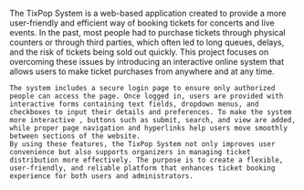 The TixPop System is a web-based application created to provide a more user-friendly and efficient way of booking tickets for concerts and live events. In the past, most people had to purchase tickets through physical counters or through third parties, which often led to long queues, delays, and the risk of tickets being sold out quickly. This project focuses on overcoming these issues by introducing an interactive online system that allows users to make ticket purchases from anywhere and at any time.

    The system includes a secure login page to ensure only authorized people can access the page. Once logged in, users are provided with interactive forms containing text fields, dropdown menus, and checkboxes to input their details and preferences. To make the system more interactive , buttons such as submit, search, and view are added, while proper page navigation and hyperlinks help users move smoothly between sections of the website.
    By using these features, the TixPop System not only improves user convenience but also supports organizers in managing ticket distribution more effectively. The purpose is to create a flexible, user-friendly, and reliable platform that enhances ticket booking experience for both users and administrators.
